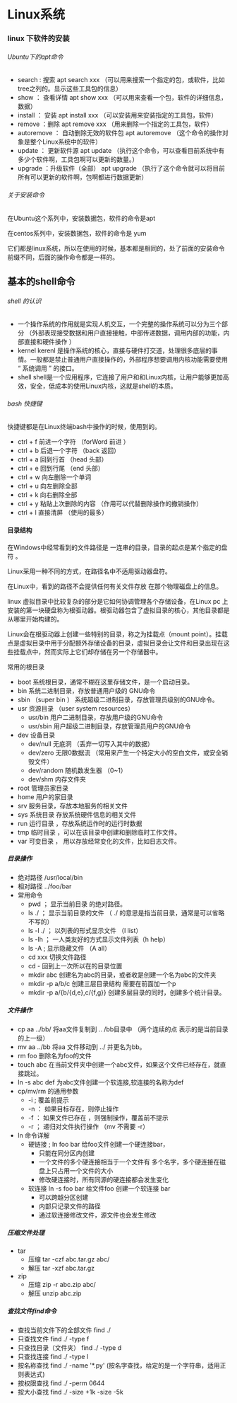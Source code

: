 # Linux系统

### linux 下软件的安装

###### Ubuntu下的apt命令

+ search : 搜索     apt search xxx    （可以用来搜索一个指定的包，或软件，比如tree之列的。显示这些工具包的信息）
+ show ： 查看详情  apt show xxx   （可以用来查看一个包，软件的详细信息，数据）
+ install ： 安装  apt install xxx    （可以安装用来安装指定的工具包，软件）
+ remove ：删除   apt remove xxx    （用来删除一个指定的工具包，软件）
+ autoremove ： 自动删除无效的软件包   apt autoremove   （这个命令的操作对象是整个Linux系统中的软件）
+ update ： 更新软件源 apt update   （执行这个命令，可以查看目前系统中有多少个软件啊，工具包啊可以更新的数量。）
+ upgrade ：升级软件（全部） apt upgrade （执行了这个命令就可以将目前所有可以更新的软件啊，包啊都进行数据更新）

###### 关于安装命令

在Ubuntu这个系列中，安装数据包，软件的命令是apt 

在centos系列中，安装数据包，软件的命令是 yum

它们都是linux系统，所以在使用的时候，基本都是相同的，处了前面的安装命令前缀不同，后面的操作命令都是一样的。

## 基本的shell命令

###### shell 的认识

+ 一个操作系统的作用就是实现人机交互，一个完整的操作系统可以分为三个部分 （外部表现接受数据和用户直接接触，中部传递数据，调用内部的功能，内部直接和硬件操作 ）
+ kernel               kerenl 是操作系统的核心，直接与硬件打交道，处理很多底层的事情。一般都是禁止普通用户直接操作的，外部程序想要调用内核功能需要使用 “  系统调用 ” 的接口。
+ shell              shell是一个应用程序，它连接了用户和和Linux内核，让用户能够更加高效，安全，低成本的使用Linux内核，这就是shell的本质。

###### bash 快捷键

快捷键都是在Linux终端bash中操作的时候，使用到的。

+ ctrl + f  前进一个字符       （forWord   前进 ）
+ ctrl + b  后退一个字符        （back 返回）
+ ctrl + a  回到行首         （head   头部）
+ ctrl + e  回到行尾       （end   头部）
+ ctrl  + w   向左删除一个单词 
+ ctrl + u   向左删除全部
+ ctrl + k  向右删除全部
+ ctrl + y  粘贴上次删除的内容  （作用可以代替删除操作的撤销操作）
+ ctrl +  l   直接清屏  （使用的最多）

#### 目录结构

在Windows中经常看到的文件路径是 一连串的目录，目录的起点是某个指定的盘符 。

Linux采用一种不同的方式，在路径名中不适用驱动器盘符。

在Linux中，看到的路径不会提供任何有关文件存放 在那个物理磁盘上的信息。

linux 虚拟目录中比较复杂的部分是它如何协调管理各个存储设备，在Linux pc  上安装的第一块硬盘称为根驱动器。根驱动器包含了虚拟目录的核心，其他目录都是从哪里开始构建的。

Linux会在根驱动器上创建一些特别的目录，称之为挂载点（mount point）。挂载点是虚拟目录中用于分配额外存储设备的目录，虚拟目录会让文件和目录出现在这些挂载点中，然而实际上它们却存储在另一个存储器中。

常用的根目录

+ boot    系统根目录，通常不糊在这里存储文件，是一个启动目录。
+ bin   系统二进制目录，存放普通用户级的 GNU命令
+ sbin    （super bin ） 系统超级二进制目录，存放管理员级别的GNU命令。
+ usr      资源目录   （user system resources）
  + usr/bin 用户二进制目录，存放用户级的GNU命令
  + usr/sbin   用户超级二进制目录，存放管理员用户的GNU命令
+ dev    设备目录
  + dev/null    无底洞 （丢弃一切写入其中的数据）
  + dev/zero   无限0数据流  （常用来产生一个特定大小的空白文件，或安全销毁文件）
  + dev/random  随机数发生器  （0~1）
  + dev/shm    内存文件夹
+ root    管理员家目录
+ home  用户的家目录
+ srv   服务目录，存放本地服务的相关文件
+ sys   系统目录    存放系统硬件信息的相关文件
+ run  运行目录 ，存放系统运作时的运行时数据
+ tmp  临时目录 ，可以在该目录中创建和删除临时工作文件。
+ var   可变目录  ， 用以存放经常变化的文件，比如日志文件。

##### 目录操作

+ 绝对路径     /usr/local/bin
+  相对路径   ../foo/bar
+ 常用命令
  + pwd     ；  显示当前目录 的绝对路径。
  + ls ./    ；  显示当前目录的文件 （ ./      的意思是指当前目录，通常是可以省略不写的）
  + ls -l ./    ； 以列表的形式显示文件  （l      list）
  + ls -lh    ； 一人类友好的方式显示文件列表（h    help）
  + ls  -A    ; 显示隐藏文件 （A   all）
  + cd  xxx    切换文件路径
  + cd -   回到上一次所以在的目录位置
  + mkdir  abc    创建名为abc的目录，或者收是创建一个名为abc的文件夹
  + mkdir  -p a/b/c    创建三层目录结构     需要在前面加一个p
  + mkdir -p  a/{b/{d,e},c/{f,g}}     创建多层目录的同时，创建多个统计目录。

##### 文件操作

+ cp aa ../bb/   将aa文件复制到  .. /bb目录中 （两个连续的点 表示的是当前目录的上一级）
+ mv aa ../bb     将aa 文件移动到 ../   并更名为bb。
+ rm foo   删除名为foo的文件
+ touch abc   在当前文件夹中创建一个abc文件，如果这个文件已经存在，就直接跳过。
+ ln -s abc def    为abc文件创建一个软连接,软连接的名称为def
+ cp/mv/rm 的通用参数
  + -i  ; 覆盖前提示
  + -n ： 如果目标存在，则停止操作
  + -f  ： 如果文件已存在 ，则强制操作，覆盖前不提示
  + -r   ； 递归对文件执行操作 （mv 不需要 -r）
+ ln 命令详解
  + 硬链接 ;   ln foo bar   给foo文件创建一个硬连接bar，
    + 只能在同分区内创建
    + 一个文件的多个硬连接相当于一个文件有 多个名字，多个硬连接在磁盘上只占用一个文件的大小
    + 修改硬连接时，所有同源的硬连接都会发生变化
  + 软连接  ln -s foo bar   给文件foo 创建一个软连接 bar
    + 可以跨越分区创建
    + 内部只记录文件的路径
    + 通过软连接修改文件，源文件也会发生修改

##### 压缩文件处理

+ tar 
  +  压缩  tar -czf abc.tar.gz abc/
  + 解压  tar -xzf abc.tar.gz
+ zip 
  +  压缩 zip -r abc.zip abc/
  + 解压  unzip abc.zip

#####  查找文件find命令

+ 查找当前文件下的全部文件  find  ./
+ 只查找文件  find ./  -type f
+ 只查找目录（文件夹）   find ./ -type d
+ 只查找连接   find ./ -type l
+ 按名称查找    find ./ -name  '*.py'    (按名字查找，给定的是一个字符串，适用正则表达式)
+ 按权限查找    find  ./   -perm 0644
+ 按大小查找    find ./   -size   +1k   -size -5k

